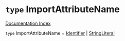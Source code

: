 # `type` ImportAttributeName

[Documentation Index](../README.md)

`type` ImportAttributeName = [Identifier](../interface.Identifier/README.md) | [StringLiteral](../interface.StringLiteral/README.md)